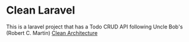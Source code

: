 # Clean Laravel
This is a laravel project that has a Todo CRUD API following Uncle Bob's (Robert C. Martin) [Clean Architecture](https://blog.cleancoder.com/uncle-bob/2012/08/13/the-clean-architecture.html)
